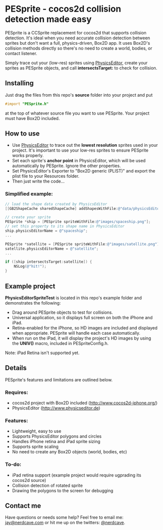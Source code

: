 # PESprite - cocos2d collision detection made easy
PESprite is a CCSprite replacement for cocos2d that supports collision detection.  It's ideal when you need accurate collision detection between sprites but don't want a full, physics-driven, Box2D app.  It uses Box2D's collision methods directly so there's no need to create a world, bodies, or contact listener.

Simply trace out your (low-res) sprites using [PhysicsEditor](<http://www.physicseditor.de>), create your sprites as PESprite objects, and call **intersectsTarget:** to check for collision.

## Installing
Just drag the files from this repo's **source** folder into your project and put
```objective-c
#import "PESprite.h"
```
at the top of whatever source file you want to use PESprite.  Your project must have Box2D included.

## How to use
* Use [PhysicsEditor](<http://www.physicseditor.de>) to trace out the **lowest resolution** sprites used in your project.  It's important to use your low-res sprites to ensure PESprite works properly.
* Set each sprite's **anchor point** in PhysicsEditor, which will be used automatically by PESprite.  Ignore the other properties.
* Set PhysicsEditor's Exporter to "Box2D generic (PLIST)" and export the plist file to your Resources folder.
* Then just write the code…

### Simplified example:
```objective-c
// load the shape data created by PhysicsEditor
[[GB2ShapeCache sharedShapeCache] addShapesWithFile:@"data/physicsEditorObjects.plist"];

// create your sprite
PESprite *ship = [PESprite spriteWithFile:@"images/spaceship.png"];
// set this property to its shape name in PhysicsEditor
ship.physicsEditorName = @"spaceship";
...

PESprite *satellite = [PESprite spriteWithFile:@"images/satellite.png"];
satellite.physicsEditorName = @"satellite";
...

if ([ship intersectsTarget:satellite]) {
	NSLog(@"hit!");
}
```
## Example project
**PhysicsEditorSpriteTest** is located in this repo's example folder and demonstrates the following:

* Drag around PESprite objects to test for collisions.
* Universal application, so it displays full screen on both the iPhone and iPad.
* Retina-enabled for the iPhone, so HD images are included and displayed when appropriate.  PESprite will handle each case automatically.
* When run on the iPad, it will display the project's HD images by using the **UNIV()** macro, included in PESpriteConfig.h.

Note: iPad Retina isn't supported yet.

## Details
PESprite's features and limitations are outlined below.
### Requires:
* cocos2d project with Box2D included (<http://www.cocos2d-iphone.org/>)
* PhysicsEditor (<http://www.physicseditor.de>)

### Features:
* Lightweight, easy to use
* Supports PhysicsEditor polygons and circles
* Handles iPhone retina and iPad sprite sizing
* Supports sprite scaling
* No need to create any Box2D objects (world, bodies, etc)

### To-do:
* iPad retina support (example project would require ugprading its cocos2d source)
* Collision detection of rotated sprite
* Drawing the polygons to the screen for debugging

## Contact me
Have questions or needs some help?  Feel free to email me: <jay@nerdcave.com> or hit me up on the twitters: [@nerdcave](http://twitter.com/nerdcave).